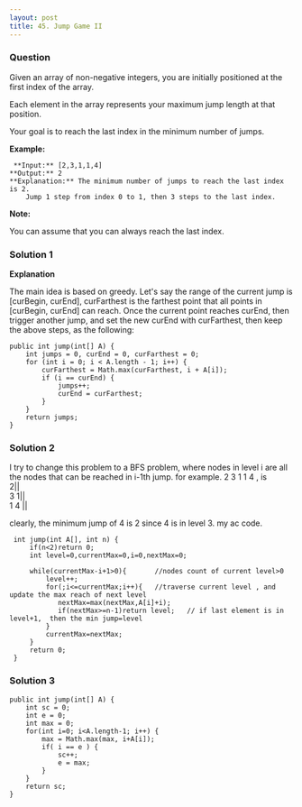 ```yaml
---
layout: post
title: 45. Jump Game II
---
```

### Question
Given an array of non-negative integers, you are initially positioned at the
first index of the array.

Each element in the array represents your maximum jump length at that
position.

Your goal is to reach the last index in the minimum number of jumps.

 **Example:**

    
    
     **Input:** [2,3,1,1,4]
    **Output:** 2
    **Explanation:** The minimum number of jumps to reach the last index is 2.
        Jump 1 step from index 0 to 1, then 3 steps to the last index.

 **Note:**

You can assume that you can always reach the last index.

### Solution 1
**Explanation**

The main idea is based on greedy. Let's say the range of the current jump is
[curBegin, curEnd], curFarthest is the farthest point that all points in
[curBegin, curEnd] can reach. Once the current point reaches curEnd, then
trigger another jump, and set the new curEnd with curFarthest, then keep the
above steps, as the following:

    
    
    public int jump(int[] A) {
    	int jumps = 0, curEnd = 0, curFarthest = 0;
    	for (int i = 0; i < A.length - 1; i++) {
    		curFarthest = Math.max(curFarthest, i + A[i]);
    		if (i == curEnd) {
    			jumps++;
    			curEnd = curFarthest;
    		}
    	}
    	return jumps;
    }


### Solution 2
I try to change this problem to a BFS problem, where nodes in level i are all
the nodes that can be reached in i-1th jump. for example. 2 3 1 1 4 , is  
2||  
3 1||  
1 4 ||

clearly, the minimum jump of 4 is 2 since 4 is in level 3. my ac code.

    
    
     int jump(int A[], int n) {
    	 if(n<2)return 0;
    	 int level=0,currentMax=0,i=0,nextMax=0;
    
    	 while(currentMax-i+1>0){		//nodes count of current level>0
    		 level++;
    		 for(;i<=currentMax;i++){	//traverse current level , and update the max reach of next level
    			nextMax=max(nextMax,A[i]+i);
    			if(nextMax>=n-1)return level;   // if last element is in level+1,  then the min jump=level 
    		 }
    		 currentMax=nextMax;
    	 }
    	 return 0;
     }


### Solution 3
    
    
    public int jump(int[] A) {
        int sc = 0;
        int e = 0;
        int max = 0;
        for(int i=0; i<A.length-1; i++) {
            max = Math.max(max, i+A[i]);
            if( i == e ) {
                sc++;
                e = max;
            } 
        }
        return sc;
    }



